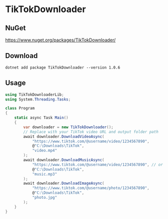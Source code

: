 # TikTokDownloader

## NuGet
https://www.nuget.org/packages/TikTokDownloader/

## Download
```dotnet add package TikTokDownloader --version 1.0.6```

## Usage

```csharp
using TikTokDownloaderLib;
using System.Threading.Tasks;

class Program
{
    static async Task Main()
    {
        var downloader = new TikTokDownloader();
        // Replace with your TikTok video URL and output folder path
        await downloader.DownloadVideoAsync(
            "https://www.tiktok.com/@username/video/1234567890", 
            @"C:\Downloads\TikTok", 
            "video.mp4"
        );
        await downloader.DownloadMusicAsync(
            "https://www.tiktok.com/@username/video/1234567890", // or photo
            @"C:\Downloads\TikTok",
            "music.mp3"
        );
        await downloader.DownloadImageAsync(
            "https://www.tiktok.com/@username/photo/1234567890", 
            @"C:\Downloads\TikTok", 
            "photo.jpg"
        );
    }
}
```

